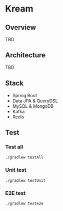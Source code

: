 # Kream

## Overview
TBD

## Architecture
TBD

## Stack
- Spring Boot
- Data JPA & QueryDSL
- MySQL & MongoDB
- Kafka
- Redis

## Test

### Test all

`./gradlew testAll`

### Unit test

`./gradlew testUnit`

### E2E test

`./gradlew teste2e`
